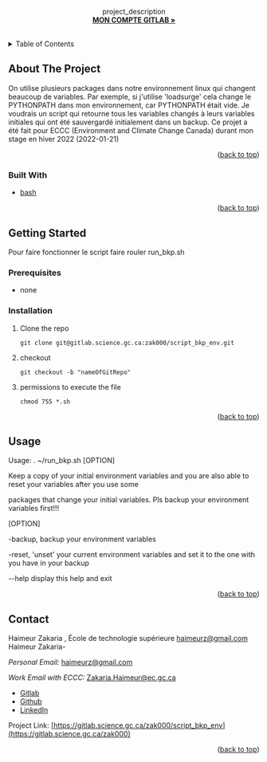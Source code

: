   <p align="center">
    project_description
    <br />
    <a href="https://gitlab.science.gc.ca/zak000"><strong>MON COMPTE GITLAB »</strong></a>
    <br />
    <br />
  </p>
</div>



<!-- TABLE OF CONTENTS -->
<details>
  <summary>Table of Contents</summary>
  <ol>
    <li>
      <a href="#about-the-project">About The Project</a>
      <ul>
        <li><a href="#built-with">Built With</a></li>
      </ul>
    </li>
    <li>
      <a href="#getting-started">Getting Started</a>
      <ul>
        <li><a href="#prerequisites">Prerequisites</a></li>
        <li><a href="#installation">Installation</a></li>
      </ul>
    </li>
    <li><a href="#usage">Usage</a></li>
    <li><a href="#contact">Contact</a></li>
  </ol>
</details>



<!-- ABOUT THE PROJECT -->
## About The Project
On utilise plusieurs packages dans notre environnement linux qui changent beaucoup de variables. Par exemple,
si j'utilise 'loadsurge' cela change le PYTHONPATH dans mon environnement, car PYTHONPATH était vide. Je voudrais un 
script qui retourne tous les variables changés à leurs variables initiales qui ont été sauvergardé initialement dans un
backup. Ce projet a été fait pour ECCC (Environment and Climate Change Canada) durant mon stage en hiver 2022 (2022-01-21)

<p align="right">(<a href="#top">back to top</a>)</p>



### Built With

* [bash](https://www.gnu.org/software/bash/)

<p align="right">(<a href="#top">back to top</a>)</p>

<!-- GETTING STARTED -->
## Getting Started
Pour faire fonctionner le script faire rouler run_bkp.sh
### Prerequisites
* none

### Installation
1. Clone the repo
   ```
   git clone git@gitlab.science.gc.ca:zak000/script_bkp_env.git
   ```
2. checkout
   ```
   git checkout -b "nameOfGitRepo"
   ```
3. permissions to execute the file
   ```
   chmod 755 *.sh
   ```
<p align="right">(<a href="#top">back to top</a>)</p>

<!-- USAGE EXAMPLES -->
## Usage
Usage: . ~/run_bkp.sh [OPTION]

Keep a copy of your initial environment variables and you are also able to reset your variables after you use some

packages that change your initial variables. Pls backup your environment variables first!!!

[OPTION]

  -backup, backup your environment variables

  -reset,  'unset' your current environment variables and set it to the one with you have in your backup

  --help    display this help and exit
  

<p align="right">(<a href="#top">back to top</a>)</p>

<!-- CONTACT -->
## Contact

Haimeur Zakaria , École de technologie supérieure <haimeurz@gmail.com> 
Haimeur Zakaria-

*Personal Email:*
    <haimeurz@gmail.com>

*Work Email with ECCC:*
    <Zakaria.Haimeur@ec.gc.ca>

* [Gitlab](https://gitlab.science.gc.ca/zak000)
* [Github](https://github.com/haimeurz)
* [LinkedIn](linkedin.com/in/haimeur-zakaria/)




Project Link: [https://gitlab.science.gc.ca/zak000/script_bkp_env](https://gitlab.science.gc.ca/zak000)

<p align="right">(<a href="#top">back to top</a>)</p>

